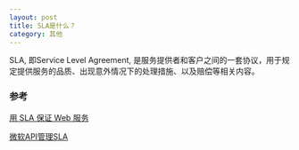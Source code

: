 ```yaml
---
layout: post
title: SLA是什么？
category: 其他
---
```

SLA, 即Service Level Agreement, 是服务提供者和客户之间的一套协议，用于规定提供服务的品质、出现意外情况下的处理措施、以及赔偿等相关内容。

### 参考
[用 SLA 保证 Web 服务](https://www.ibm.com/developerworks/cn/webservices/ws-sla/)

[微软API管理SLA](https://azure.microsoft.com/zh-cn/support/legal/sla/api-management/v1_0/)
